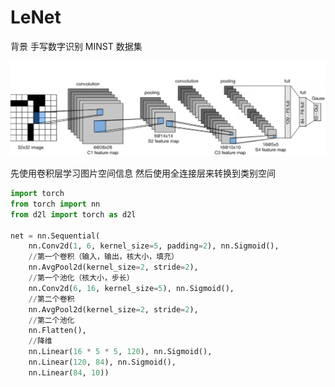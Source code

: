 # LeNet

背景 手写数字识别
MINST 数据集

![image-20250815161530722](Images/image-20250815161530722.png)

先使用卷积层学习图片空间信息
然后使用全连接层来转换到类别空间

```python
import torch
from torch import nn
from d2l import torch as d2l

net = nn.Sequential(
    nn.Conv2d(1, 6, kernel_size=5, padding=2), nn.Sigmoid(),
    //第一个卷积（输入，输出，核大小，填充）
    nn.AvgPool2d(kernel_size=2, stride=2),
    //第一个池化（核大小，步长）
    nn.Conv2d(6, 16, kernel_size=5), nn.Sigmoid(),
    //第二个卷积
    nn.AvgPool2d(kernel_size=2, stride=2),
    //第二个池化
    nn.Flatten(),
    //降维
    nn.Linear(16 * 5 * 5, 120), nn.Sigmoid(),
    nn.Linear(120, 84), nn.Sigmoid(),
    nn.Linear(84, 10))
```

